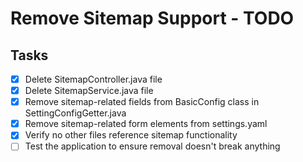 # Remove Sitemap Support - TODO

## Tasks
- [x] Delete SitemapController.java file
- [x] Delete SitemapService.java file
- [x] Remove sitemap-related fields from BasicConfig class in SettingConfigGetter.java
- [x] Remove sitemap-related form elements from settings.yaml
- [x] Verify no other files reference sitemap functionality
- [ ] Test the application to ensure removal doesn't break anything
